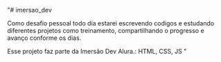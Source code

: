 "# imersao_dev

Como desafio pessoal todo dia estarei escrevendo codigos e estudando diferentes projetos como treinamento, compartilhando o progresso e avanço conforme os dias.

Esse projeto faz parte da Imersão Dev Alura.: HTML, CSS, JS
" 
